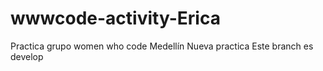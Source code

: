 # wwwcode-activity-Erica
Practica grupo women who code Medellín
Nueva practica 
Este branch es develop

